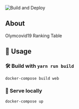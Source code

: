 ![Build and Deploy](https://github.com/yuyuvn/olymcovid19/workflows/Build%20and%20Deploy/badge.svg)

## About
Olymcovid19 Ranking Table

## 🚴 Usage

### 🛠️ Build with `yarn run build`

```
docker-compose build web
```

### 🔬 Serve locally

```
docker-compose up
```

